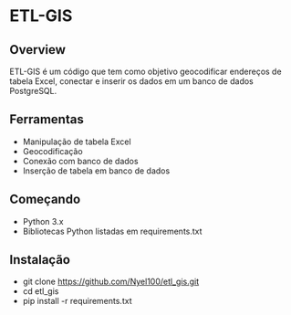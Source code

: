 # ETL-GIS
## Overview
ETL-GIS é um código que tem como objetivo geocodificar endereços de tabela Excel, conectar e inserir os dados em um banco de dados PostgreSQL.

## Ferramentas
- Manipulação de tabela Excel
- Geocodificação
- Conexão com banco de dados
- Inserção de tabela em banco de dados

## Começando

- Python 3.x
- Bibliotecas Python listadas em requirements.txt

## Instalação

- git clone https://github.com/Nyel100/etl_gis.git
- cd etl_gis
- pip install -r requirements.txt

